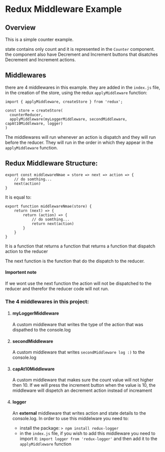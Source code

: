 # Redux Middleware Example

## Overview

This is a simple counter example.

state contains only count and it is represented in the ```Counter``` component. the component also have Decrement and Increment buttons that disatches Decrement and Increment actions.

## Middlewares

there are 4 middlewares in this example. they are added in the ```index.js``` file, in the creation of the store, using the redux ```applyMiddleware``` function:

```
import { applyMiddleware, createStore } from 'redux';

const store = createStore(
  counterReducer, 
  applyMiddleware(myLoggerMiddleware, secondMiddleware, capAt10Middleware, logger)
)

```

The middlewares will run whenever an action is dispatch and they will run before the reducer. They will run in the order in which they appear in the ```applyMiddleware``` function.

## Redux Middleware Structure:
```
export const middlewareNmae = store => next => action => {
    // do somthing...
    next(action)
}
```
It is equal to:
```
export function middlewareNmae(store) {
    return (next) => {
        return (action) => {
            // do somthing...
            return next(action)
        }
    }
}
```
It is a function that returns a function that returns a function that dispatch action to the reducer

The next function is the function that do the dispatch to the reducer.

#### Importent note
If we wont use the next function the action will not be dispatched to the reducer and therefor the reducer code will not run.


### The 4 middlewares in this project:

1. #### myLoggerMiddleware
    A custom middleware that writes the type of the action that was dispathed to the console.log

2. #### secondMiddleware
    A custom middleware that writes `secondMiddleware log :)` to the console.log

3. #### capAt10Middleware
    A custom middleware that makes sure the count value will not higher then 10. If we will press the increment button when the value is 10, the middleware will dispetch an decrement action instead of increament

2. #### logger
    An **external** middleware that writes action and state details to the console.log.
    In order to use this middelware you need to:
    - install the package: ```> npm install redux-logger```
    - in the ```index.js``` file, if you wish to add this middleware you need to import it: ```import logger from 'redux-logger'``` and then add it to the ```applyMiddleware``` function
